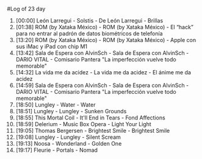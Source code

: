 #Log of 23 day

1. [00:00] León Larregui - Solstis - De León Larregui - Brillas
1. [01:38] ROM (by Xataka México) - ROM (by Xataka México) - El “hack” para no entrar al padrón de datos biométricos de telefonía
1. [13:20] ROM (by Xataka México) - ROM (by Xataka México) - Apple con sus iMac y iPad con chip M1
1. [13:42] Sala de Espera con AlvinSch - Sala de Espera con AlvinSch - DARIO VITAL - Comisario Pantera "La imperfección vuelve todo memorable"
1. [14:32] La vida me da acidez - La vida me da acidez - El ánime me da acidez
1. [14:59] Sala de Espera con AlvinSch - Sala de Espera con AlvinSch - DARIO VITAL - Comisario Pantera "La imperfección vuelve todo memorable"
1. [18:50] Lungley - Water - Water
1. [18:51] Lungley - Lungley - Sunken Grounds
1. [18:55] This Mortal Coil - It'll End in Tears - Fond Affections
1. [18:59] Delerium - Music Box Opera - Light Your Light
1. [19:05] Thomas Bergersen - Brightest Smile - Brightest Smile
1. [19:08] Lungley - Lungley - Silent Scream
1. [19:13] Noosa - Wonderland - Golden One
1. [19:17] Fleurie - Portals - Nomad
